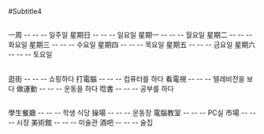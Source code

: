 #Subtitle4

##

一周 -- -- -- 일주일
星期日 -- -- -- 일요일
星期一 -- -- -- 월요일
星期二 -- -- -- 화요일
星期三 -- -- -- 수요일
星期四 -- -- -- 목요일
星期五 -- -- -- 금요일
星期六 -- -- -- 토요일

##

逛街 -- -- -- 쇼핑하다
打電腦 -- -- -- 컴퓨터를 하다
看電視 -- -- -- 텔레비전을 보다
做運動 -- -- -- 운동을 하다
唸書 -- -- -- 공부를 하다

##

學生餐廳 -- -- -- 학생 식당
操場 -- -- -- 운동장
電腦教室 -- -- -- PC실
市場 -- -- -- 시장
美術館 -- -- -- 미술관
酒吧 -- -- -- 술집
